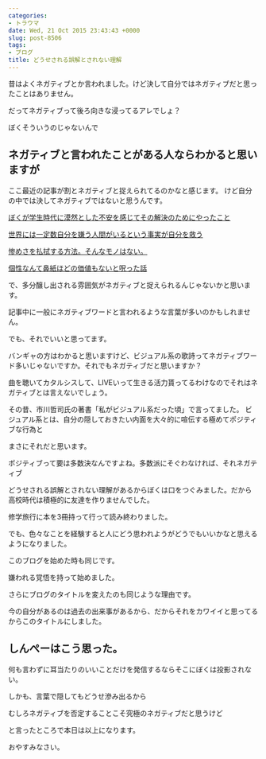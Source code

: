 ```yaml
---
categories:
- トラウマ
date: Wed, 21 Oct 2015 23:43:43 +0000
slug: post-8506
tags:
- ブログ
title: どうせされる誤解とされない理解
---
```


昔はよくネガティブとか言われました。けど決して自分ではネガティブだと思ったことはありません。

だってネガティブって後ろ向きな浸ってるアレでしょ？

ぼくそういうのじゃないんで<!--more-->
<h2>ネガティブと言われたことがある人ならわかると思いますが</h2>
ここ最近の記事が割とネガティブと捉えられてるのかなと感じます。
けど自分の中では決してネガティブではないと思うんです。

<a href="https://www.warawareotoko.com/2015/10/10/post-8450/">ぼくが学生時代に漠然とした不安を感じてその解決のためにやったこと</a>

<a href="https://www.warawareotoko.com/2015/10/11/post-8466/">世界には一定数自分を嫌う人間がいるという事実が自分を救う</a>

<a href="https://www.warawareotoko.com/2015/10/15/post-8469/">惨めさを払拭する方法。そんなモノはない。</a>

<a href="https://www.warawareotoko.com/2015/10/18/post-8479/">個性なんて鼻紙ほどの価値もないと呪った話
</a>

で、多分醸し出される雰囲気がネガティブと捉えられるんじゃないかと思います。

記事中に一般にネガティブワードと言われるような言葉が多いのかもしれません。

でも、それでいいと思ってます。

バンギャの方はわかると思いますけど、ビジュアル系の歌詩ってネガティブワード多いじゃないですか。それでもネガティブだと思いますか？

曲を聴いてカタルシスして、LIVEいって生きる活力貰ってるわけなのでそれはネガティブとは言えないでしょう。

その昔、市川哲司氏の著書「私がビジュアル系だった頃」で言ってました。
ビジュアル系とは、自分の隠しておきたい内面を大々的に喧伝する極めてポジティブな行為と

まさにそれだと思います。

ポジティブって要は多数決なんですよね。多数派にそぐわなければ、それネガティブ

どうせされる誤解とされない理解があるからぼくは口をつぐみました。だから高校時代は積極的に友達を作りませんでした。

修学旅行に本を3冊持って行って読み終わりました。

でも、色々なことを経験すると人にどう思われようがどうでもいいかなと思えるようになりました。

このブログを始めた時も同じです。

嫌われる覚悟を持って始めました。

さらにブログのタイトルを変えたのも同じような理由です。

今の自分があるのは過去の出来事があるから、だからそれをカワイイと思ってるからこのタイトルにしました。
<h2>しんぺーはこう思った。</h2>
何も言わずに耳当たりのいいことだけを発信するならそこにぼくは投影されない。

しかも、言葉で隠してもどうせ滲み出るから

むしろネガティブを否定することこそ究極のネガティブだと思うけど

と言ったところで本日は以上になります。

おやすみなさい。